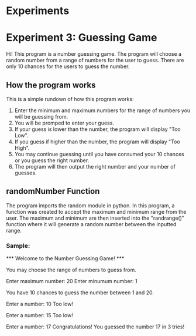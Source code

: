 # Experiments


# Experiment 3: Guessing Game

Hi! This program is a number guessing game. The program will choose a random number from a range of numbers for the user to guess. There are only 10 chances for the users to guess the number.

## How the program works
This is a simple rundown of how this program works:
1. Enter the minimum and maximum numbers for the range of numbers you will be guessing from.
2. You will be promped to enter your guess. 
3. If your guess is lower than the number, the program will display "Too Low".
4. If you guess if higher than the number, the program will display "Too High".
5. You may continue guessing until you have consumed your 10 chances or you guess the right number. 
6. The program will then output the right number and your number of guesses. 

## randomNumber Function 
The program imports the random module in python. In this program, a function was created to accept the maximum and minimum range from the user. The maximum and minimum are then inserted into the "randrange()" function where it will generate a random number between the inputted range. 

### Sample: 
*** Welcome to the Number Guessing Game! ***

You may choose the range of numbers to guess from.

Enter maximum number: 20
Enter minumum number: 1

You have 10 chances to guess the number between 1 and 20.

Enter a number: 10
Too low!

Enter a number: 15
Too low!

Enter a number: 17
Congratulations! You guessed the number 17 in 3 tries!
